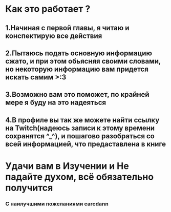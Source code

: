 # Как это работает ?

## 1.Начиная с первой главы, я читаю и конспектирую все действия

## 2.Пытаюсь подать основную информацию сжато, и при этом обьясняя своими словами, но некоторую информацию вам придется искать самим >:3

## 3.Возможно вам это поможет, по крайней мере я буду на это надеяться 

## 4.В профиле вы так же можете найти ссылку на Twitch(надеюсь записи к этому времени сохранятся ^_^), и пошагово разобраться со всей информацией, что предаставлена в книге

# Удачи вам в Изучении и Не падайте духом, всё обязательно получится 

### С наилучшими пожеланиями carcdann